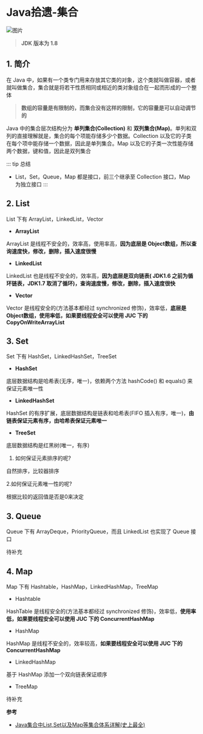 # Java拾遗-集合

![图片](https://cdn.jsdelivr.net/gh/wliduo/CDN@1.1/2020/04/20200429001.png)

> **JDK 版本为 1.8**

## 1. 简介

在 Java 中，如果有一个类专门用来存放其它类的对象，这个类就叫做容器，或者就叫做集合，集合就是将若干性质相同或相近的类对象组合在一起而形成的一个整体

> **数组的容量是有限制的，而集合没有这样的限制，它的容量是可以自动调节的**

Java 中的集合层次结构分为 **单列集合(Collection)** 和 **双列集合(Map)**。单列和双列的直接理解就是，集合的每个项能存储多少个数据。Collection 以及它的子类在每个项中能存储一个数据，因此是单列集合。Map 以及它的子类一次性能存储两个数据，键和值，因此是双列集合

::: tip 总结
* List，Set，Queue，Map 都是接口，前三个继承至 Collection 接口，Map 为独立接口
:::

## 2. List

List 下有 ArrayList，LinkedList，Vector

* **ArrayList**

ArrayList 是线程不安全的，效率高，使用率高，**因为底层是 Object数组，所以查询速度快，修改，删除，插入速度很慢**

* **LinkedList**

LinkedList 也是线程不安全的，效率高，**因为底层是双向链表( JDK1.6 之前为循环链表，JDK1.7 取消了循环)，查询速度慢，修改，删除，插入速度很快**

* **Vector**

Vector 是线程安全的(方法基本都经过 synchronized 修饰)，效率低，**底层是 Object数组，使用率低，如果要线程安全可以使用 JUC 下的 CopyOnWriteArrayList**

## 3. Set

Set 下有 HashSet，LinkedHashSet，TreeSet

* **HashSet**

底层数据结构是哈希表(无序，唯一)，依赖两个方法 hashCode() 和 equals() 来保证元素唯一性

* **LinkedHashSet**

HashSet 的有序扩展，底层数据结构是链表和哈希表(FIFO 插入有序，唯一)，**由链表保证元素有序，由哈希表保证元素唯一**

* **TreeSet**

底层数据结构是红黑树(唯一，有序)

1. 如何保证元素排序的呢?

自然排序，比较器排序

2.如何保证元素唯一性的呢?

根据比较的返回值是否是0来决定

## 3. Queue

Queue 下有 ArrayDeque，PriorityQueue，而且 LinkedList 也实现了 Queue 接口

待补充

## 4. Map

Map 下有 Hashtable，HashMap，LinkedHashMap，TreeMap

* Hashtable

HashTable 是线程安全的(方法基本都经过 synchronized 修饰)，效率低，**使用率低，如果要线程安全可以使用 JUC 下的 ConcurrentHashMap**

* HashMap

HashMap 是线程不安全的，效率较高，**如果要线程安全可以使用 JUC 下的 ConcurrentHashMap**

* LinkedHashMap

基于 HashMap 添加一个双向链表保证顺序

* TreeMap

待补充

**参考**

* [Java集合中List,Set以及Map等集合体系详解(史上最全)](https://blog.csdn.net/zhangqunshuai/article/details/80660974)


